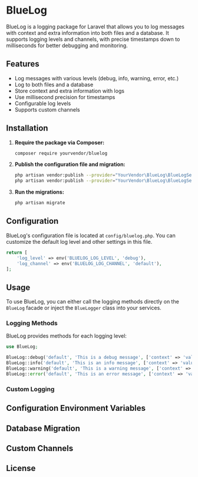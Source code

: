 # BlueLog

BlueLog is a logging package for Laravel that allows you to log messages with context and extra information into both files and a database. It supports logging levels and channels, with precise timestamps down to milliseconds for better debugging and monitoring.

## Features

- Log messages with various levels (debug, info, warning, error, etc.)
- Log to both files and a database
- Store context and extra information with logs
- Use millisecond precision for timestamps
- Configurable log levels
- Supports custom channels

## Installation

1. **Require the package via Composer:**

   ```bash
   composer require yourvendor/bluelog
   ```

2. **Publish the configuration file and migration:**

   ```bash
   php artisan vendor:publish --provider="YourVendor\BlueLog\BlueLogServiceProvider" --tag="config"
   php artisan vendor:publish --provider="YourVendor\BlueLog\BlueLogServiceProvider" --tag="migrations"
   ```

3. **Run the migrations:**

   ```bash
   php artisan migrate
   ```

## Configuration

BlueLog's configuration file is located at `config/bluelog.php`. You can customize the default log level and other settings in this file.

```php
return [
    'log_level' => env('BLUELOG_LOG_LEVEL', 'debug'),
    'log_channel' => env('BLUELOG_LOG_CHANNEL', 'default'),
];
```

## Usage

To use BlueLog, you can either call the logging methods directly on the `BlueLog` facade or inject the `BlueLogger` class into your services.

### Logging Methods

BlueLog provides methods for each logging level:

```php
use BlueLog;

BlueLog::debug('default', 'This is a debug message', ['context' => 'value'], ['extra' => 'value']);
BlueLog::info('default', 'This is an info message', ['context' => 'value'], ['extra' => 'value']);
BlueLog::warning('default', 'This is a warning message', ['context' => 'value'], ['extra' => 'value']);
BlueLog::error('default', 'This is an error message', ['context' => 'value'], ['extra' => 'value']);
```

### Custom Logging

## Configuration Environment Variables

## Database Migration

## Custom Channels

## License
